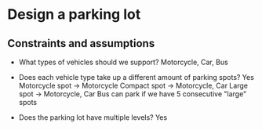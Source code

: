 # Design a parking lot

## Constraints and assumptions

- What types of vehicles should we support?
  Motorcycle, Car, Bus

- Does each vehicle type take up a different amount of parking spots?
  Yes
  Motorcycle spot -> Motorcycle
  Compact spot -> Motorcycle, Car
  Large spot -> Motorcycle, Car
  Bus can park if we have 5 consecutive "large" spots

- Does the parking lot have multiple levels?
  Yes